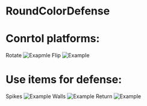 # RoundColorDefense
# Conrtol platforms:
Rotate
<img src="https://i.imgflip.com/3mo6ag.gif" title="Exapmle"/>
Flip
<img src="https://i.imgflip.com/3mo6g3.gif" title="Example"/>
# Use items for defense:
Spikes
<img src="https://i.imgflip.com/3mo9sx.gif" title="Example"/>
Walls
<img src="https://i.imgflip.com/3mo9zz.gif" title="Example"/>
Return
<img src="https://i.imgflip.com/3moa5c.gif" title="Example"/>
